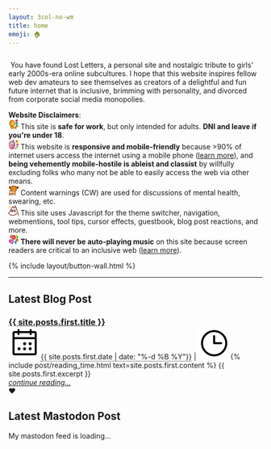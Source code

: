 ```yaml
---
layout: 3col-no-wm
title: home
emoji: 🏠
---
```


<article>
    <div style="display: inline-block;">
        <p>
            <img class="theme-image"/>
            You have found Lost Letters, a personal site and nostalgic tribute to girls' early 2000s-era online subcultures. I hope that this website inspires fellow web dev amateurs to see themselves as creators of a delightful and fun future internet that is inclusive, brimming with personality, and divorced from corporate social media monopolies.
        </p>
        <p>
            <b title="last updated: 2023-10-22">Website Disclaimers</b>: 
            <br>
            <img src="/graphics/toy/emoticons/warning-watercolor.gif" alt=""> This site is <b>safe for work</b>, but only intended for adults. <b>DNI and leave if you're under 18</b>.
            <br>
            <img src="/graphics/toy/emoticons/cellphone-watercolor.gif" alt=""> This website is <b>responsive and mobile-friendly</b> because >90% of internet users access the internet using a mobile phone (<a target="_blank" href="https://explodingtopics.com/blog/mobile-internet-traffic#percentage-of-mobile-traffic">learn more</a>), and <b>being vehemently mobile-hostile is ableist and classist</b> by willfully excluding folks who many not be able to easily access the web via other means.
            <br>
            <img src="/graphics/toy/emoticons/alert-deer.gif" alt=""> Content warnings (CW) are used for discussions of mental health, swearing, etc.
            <br>
            <img src="/graphics/toy/emoticons/distracted-moomin.gif" alt=""> This site uses Javascript for the theme switcher, navigation, webmentions, tool tips, cursor effects, guestbook, blog post reactions, and more.
            <br>
            <img src="/graphics/toy/emoticons/hearts-2-watercolor.gif" alt=""> <b>There will never be auto-playing music</b> on this site because screen readers are critical to an inclusive web (<a target="_blank" href="https://accessibility.its.uconn.edu/auto-playing-media-and-multimedia/">learn more</a>).
        </p>
    </div>
</article>
<div class="buttons-index">
    {% include layout/button-wall.html %}
</div>
<hr>
<div class="col-wrapper">
    <div class="two-col">
        <div id="latest-blog">
            <img class="theme-stamp" align="right" style="margin: 0 20px;">
            <article>
                <h2>Latest Blog Post</h2>
                <h3 style="margin-bottom: 0;"><a href="{{ site.posts.first.url }}">{{ site.posts.first.title }}</a></h3>
                <img class="index-svg" src="/graphics/phosphoricons/calendar-dots.svg"><text style="border-bottom: 1px dotted;">{{ site.posts.first.date | date: "%-d %B %Y"}}</text> | <img class="index-svg" src="/graphics/phosphoricons/clock.svg">{% include post/reading_time.html text=site.posts.first.content %}
                {{ site.posts.first.excerpt }}
                <div id="continueReading-react">
                    <div id="continueReading">
                        <i><a href="{{ site.posts.first.url }}">continue reading...</a></i>
                    </div>
                    <div id="react">
                        <!-- reactions by https://www.benji.dog/articles/interactions-or-reactions/ -->
                        <open-heart href="https://corazon.sploot.com?id={{ site.posts.first.url }}" emoji="❤️">❤️</open-heart>
                        <!-- if you want more than one emoji, add another one of ^^^ and change the emoji value -->
                        <!-- load webcomponent -->
                        <script src="https://unpkg.com/open-heart-element" type="module"></script>
                        <!-- when the webcomponent loads, fetch the current counts for that page -->
                        <script>
                            window.customElements.whenDefined('open-heart').then(() => {
                            for (const oh of document.querySelectorAll('open-heart')) {
                                oh.getCount()
                            }
                            })
                            // refresh component after click
                            window.addEventListener('open-heart', e => {
                            e && e.target && e.target.getCount && e.target.getCount()
                            })
                        </script>
                    </div>
                </div>
            </article>
        </div>
        <div id="mastofeed">
            <article>
                <div id="mastodon_timeline">
                    <h1>Latest Mastodon Post</h1>
                    <p>My mastodon feed is loading...</p>
                </div>
            </article>
        </div>
    </div>
</div>
